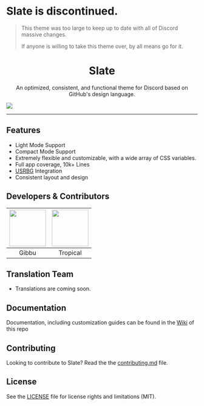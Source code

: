 # Slate is discontinued.
> This theme was too large to keep up to date with all of Discord massive changes.
> 
> If anyone is willing to take this theme over, by all means go for it.

<h1 align="center">Slate</h1>
<p align="center">An optimized, consistent, and functional theme for Discord based on GitHub's design language.</p>

![](https://i.imgur.com/GEcQZhN.png)

---

## Features

- Light Mode Support
- Compact Mode Support
- Extremely flexible and customizable, with a wide array of CSS variables.
- Full app coverage, 10k+ Lines
- [USRBG](http://github.com/discord-Custom-Covers/usrbg/) Integration
- Consistent layout and design

## Developers & Contributors

| <a href="https://github.com/Gibbu" target="_blank"> <img src="https://avatars3.githubusercontent.com/u/20338746?s=460&u=d9ebab4f6f0f5221390bca1eaf8f191acd275afe&v=4" alt="" width="96px" height="96px"> </a> | <a href="https://github.com/Tropix126" target="_blank"> <img src="https://avatars1.githubusercontent.com/u/42101043?s=460&u=f44f07cf7122e1ba61a9e9e8ca83d133c741d011&v=4" alt="" width="96px" height="96px"> </a> |
| :-----------------------------------------------------------------------------------------------------------------------------------------------------------------------------------------------------------: | :---------------------------------------------------------------------------------------------------------------------------------------------------------------------------------------------------------------: |
|                                                                                                     Gibbu                                                                                                     |                                                                                                     Tropical                                                                                                      |

## Translation Team

- Translations are coming soon.

## Documentation

Documentation, including customization guides can be found in the [Wiki](https://github.com/DiscordStyles/Slate/wiki) of this repo

## Contributing

Looking to contribute to Slate? Read the the [contributing.md](https://github.com/DiscordStyles/Slate/blob/master/CONTRIBUTING.md) file.

## License

See the [LICENSE](https://github.com/DiscordStyles/Slate/blob/master/LICENSE.md) file for license rights and limitations (MIT).

